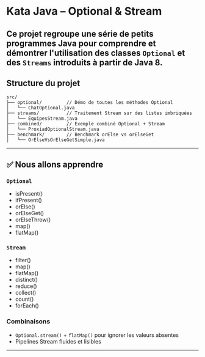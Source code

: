 
# Kata Java – Optional & Stream 

Ce projet regroupe une série de petits programmes Java pour comprendre et démontrer l'utilisation des classes `Optional` et des `Streams` introduits à partir de Java 8.
---

##  Structure du projet

```
src/
├── optional/         // Démo de toutes les méthodes Optional
│   └── ChatOptional.java
├── streams/          // Traitement Stream sur des listes imbriquées
│   └── EquipesStream.java
├── combined/         // Exemple combiné Optional + Stream
│   └── ProxiadOptionalStream.java
├── benchmark/        // Benchmark orElse vs orElseGet
│   └── OrElseVsOrElseGetSimple.java
```

---

## ✅ Nous allons apprendre
###  `Optional`
- isPresent()
- ifPresent()
- orElse()
- orElseGet()
- orElseThrow()
- map()
- flatMap()

###  `Stream`
- filter()
- map()
- flatMap()
- distinct()
- reduce()
- collect()
- count()
- forEach()

###  Combinaisons
- `Optional.stream()` + `flatMap()` pour ignorer les valeurs absentes
- Pipelines Stream fluides et lisibles

---
